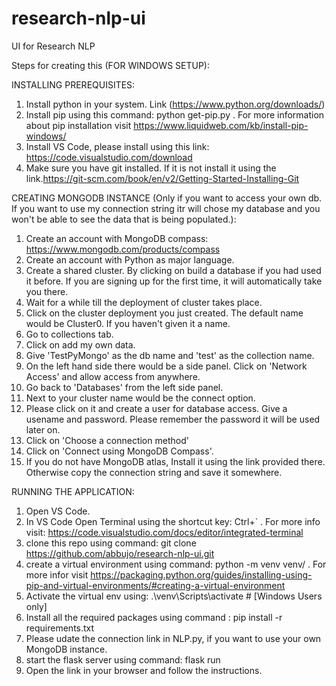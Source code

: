 # research-nlp-ui
UI for Research NLP

Steps for creating this (FOR WINDOWS SETUP):

INSTALLING PREREQUISITES:
1. Install python in your system. Link (https://www.python.org/downloads/)
2. Install pip using this command: python get-pip.py . For more information about pip installation visit https://www.liquidweb.com/kb/install-pip-windows/
3. Install VS Code, please install using this link: https://code.visualstudio.com/download
4. Make sure you have git installed. If it is not install it using the link.https://git-scm.com/book/en/v2/Getting-Started-Installing-Git


CREATING MONGODB INSTANCE (Only if you want to access your own db. If you want to use my connection string itr will chose my database and you won't be able to see the data that is being populated.):
1. Create an account with MongoDB compass: https://www.mongodb.com/products/compass
2. Create an account with Python as major language.
3. Create a shared cluster. By clicking on build a database if you had used it before. If you are signing up for the first time, it will automatically take you there.
4. Wait for a while till the deployment of cluster takes place.
5. Click on the cluster deployment you just created. The default name would be Cluster0. If you haven't given it a name.
6. Go to collections tab.
7. Click on add my own data.
8. Give 'TestPyMongo' as the db name and 'test' as the collection name.
9. On the left hand side there would be a side panel. Click on 'Network Access' and allow access from anywhere.
10. Go back to 'Databases' from the left side panel. 
11. Next to your cluster name would be the connect option.
12. Please click on it and create a user for database access. Give a usename and password. Please remember the password it will be used later on.
16. Click on 'Choose a connection method'
17. Click on 'Connect using MongoDB Compass'.
18. If you do not have MongoDB atlas, Install it using the link provided there. Otherwise copy the connection string and save it somewhere.

RUNNING THE APPLICATION:
1. Open VS Code.
2. In VS Code Open Terminal using the shortcut key: Ctrl+` . For more info visit: https://code.visualstudio.com/docs/editor/integrated-terminal
3. clone this repo using command: git clone https://github.com/abbujo/research-nlp-ui.git
4. create a virtual environment using command: python -m venv venv/ . For more infor visit https://packaging.python.org/guides/installing-using-pip-and-virtual-environments/#creating-a-virtual-environment
5. Activate the virtual env using: .\venv\Scripts\activate #  [Windows Users only]
6. Install all the required packages using command : pip install -r requirements.txt
7. Please udate the connection link in NLP.py, if you want to use your own MongoDB instance.
8. start the flask server using command: flask run
9. Open the link in your browser and follow the instructions.
